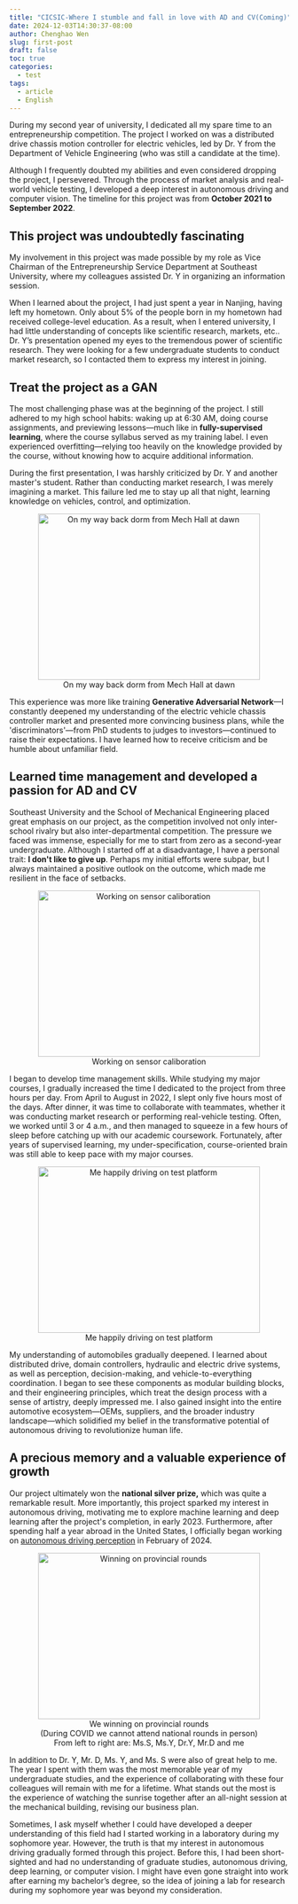 ```yaml
---
title: "CICSIC-Where I stumble and fall in love with AD and CV(Coming)"
date: 2024-12-03T14:30:37-08:00
author: Chenghao Wen
slug: first-post
draft: false
toc: true
categories:
  - test
tags:
  - article
  - English
---
```


During my second year of university, I dedicated all my spare time to an entrepreneurship competition. The project I worked on was a distributed drive chassis motion controller for electric vehicles, led by Dr. Y from the Department of Vehicle Engineering (who was still a candidate at the time).

Although I frequently doubted my abilities and even considered dropping the project, I persevered. Through the process of market analysis and real-world vehicle testing, I developed a deep interest in autonomous driving and computer vision. The timeline for this project was from **October 2021 to September 2022**.

## This project was undoubtedly fascinating

My involvement in this project was made possible by my role as Vice Chairman of the Entrepreneurship Service Department at Southeast University, where my colleagues assisted Dr. Y in organizing an information session.

When I learned about the project, I had just spent a year in Nanjing, having left my hometown. Only about 5% of the people born in my hometown had received college-level education. As a result, when I entered university, I had little understanding of concepts like scientific research, markets, etc.. Dr. Y’s presentation opened my eyes to the tremendous power of scientific research. They were looking for a few undergraduate students to conduct market research, so I contacted them to express my interest in joining. 

## Treat the project as a GAN

The most challenging phase was at the beginning of the project. I still adhered to my high school habits: waking up at 6:30 AM, doing course assignments, and previewing lessons—much like in **fully-supervised learning**, where the course syllabus served as my training label. I even experienced overfitting—relying too heavily on the knowledge provided by the course, without knowing how to acquire additional information. 

During the first presentation, I was harshly criticized by Dr. Y and another master's student. Rather than conducting market research, I was merely imagining a market. This failure led me to stay up all that night, learning knowledge on vehicles, control, and optimization. 

<figure style="text-align: center;">
    <img src="\psimages\DawnSEUlib.jpg" alt="On my way back dorm from Mech Hall at dawn" style="width: 400px; height: 300px;">
    <figcaption>On my way back dorm from Mech Hall at dawn</figcaption>
</figure>


This experience was more like training **Generative Adversarial Network**—I constantly deepened my understanding of the electric vehicle chassis controller market and presented more convincing business plans, while the 'discriminators'—from PhD students to judges to investors—continued to raise their expectations. I have learned how to receive criticism and be humble about unfamiliar field.


## Learned time management and developed a passion for AD and CV

Southeast University and the School of Mechanical Engineering placed great emphasis on our project, as the competition involved not only inter-school rivalry but also inter-departmental competition. The pressure we faced was immense, especially for me to start from zero as a second-year undergraduate. Although I started off at a disadvantage, I have a personal trait: **I don't like to give up**. Perhaps my initial efforts were subpar, but I always maintained a positive outlook on the outcome, which made me resilient in the face of setbacks.

<figure style="text-align: center;">
    <img src="\psimages\Sensorcaliboration.jpg" alt="Working on sensor caliboration" style="width: 400px; height: 300px;">
    <figcaption>Working on sensor caliboration</figcaption>
</figure>

I began to develop time management skills. While studying my major courses, I gradually increased the time I dedicated to the project from three hours per day. From April to August in 2022, I slept only five hours most of the days. After dinner, it was time to collaborate with teammates, whether it was conducting market research or performing real-vehicle testing. Often, we worked until 3 or 4 a.m., and then managed to squeeze in a few hours of sleep before catching up with our academic coursework. Fortunately, after years of supervised learning, my under-specification, course-oriented brain was still able to keep pace with my major courses.

<figure style="text-align: center;">
    <img src="\psimages\Ontest.jpg" alt="Me happily driving on test platform" style="width: 400px; height: 300px;">
    <figcaption>Me happily driving on test platform</figcaption>
</figure>

My understanding of automobiles gradually deepened. I learned about distributed drive, domain controllers, hydraulic and electric drive systems, as well as perception, decision-making, and vehicle-to-everything coordination. I began to see these components as modular building blocks, and their engineering principles, which treat the design process with a sense of artistry, deeply impressed me. I also gained insight into the entire automotive ecosystem—OEMs, suppliers, and the broader industry landscape—which solidified my belief in the transformative potential of autonomous driving to revolutionize human life.


## A precious memory and a valuable experience of growth

Our project ultimately won the **national silver prize,** which was quite a remarkable result. More importantly, this project sparked my interest in autonomous driving, motivating me to explore machine learning and deep learning after the project's completion, in early 2023. Furthermore, after spending half a year abroad in the United States, I officially began working on [autonomous driving perception](/en/2024/11/30/first-post/) in February of 2024.

<figure style="text-align: center;">
    <img src="\psimages\Winning.jpg" alt="Winning on provincial rounds" style="width: 400px; height: 300px;">
    <figcaption>We winning on provincial rounds</figcaption>
    <figcaption>(During COVID we cannot attend national rounds in person)</figcaption>
    <figcaption>From left to right are: Ms.S, Ms.Y, Dr.Y, Mr.D and me</figcaption>
</figure>


In addition to Dr. Y, Mr. D, Ms. Y, and Ms. S were also of great help to me. The year I spent with them was the most memorable year of my undergraduate studies, and the experience of collaborating with these four colleagues will remain with me for a lifetime. What stands out the most is the experience of watching the sunrise together after an all-night session at the mechanical building, revising our business plan.

Sometimes, I ask myself whether I could have developed a deeper understanding of this field had I started working in a laboratory during my sophomore year. However, the truth is that my interest in autonomous driving gradually formed through this project. Before this, I had been short-sighted and had no understanding of graduate studies, autonomous driving, deep learning, or computer vision. I might have even gone straight into work after earning my bachelor’s degree, so the idea of joining a lab for research during my sophomore year was beyond my consideration.